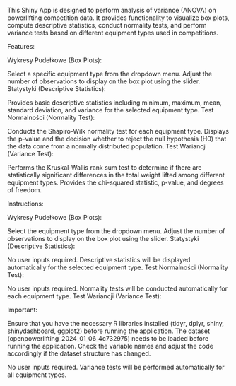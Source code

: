 
This Shiny App is designed to perform analysis of variance (ANOVA) on powerlifting competition data.
It provides functionality to visualize box plots, compute descriptive statistics, conduct normality tests, and perform variance tests based on different equipment types used in competitions.

Features:

Wykresy Pudełkowe (Box Plots):

Select a specific equipment type from the dropdown menu.
Adjust the number of observations to display on the box plot using the slider.
Statystyki (Descriptive Statistics):

Provides basic descriptive statistics including minimum, maximum, mean, standard deviation, and variance for the selected equipment type.
Test Normalności (Normality Test):

Conducts the Shapiro-Wilk normality test for each equipment type.
Displays the p-value and the decision whether to reject the null hypothesis (H0) that the data come from a normally distributed population.
Test Wariancji (Variance Test):

Performs the Kruskal-Wallis rank sum test to determine if there are statistically significant differences in the total weight lifted among different equipment types.
Provides the chi-squared statistic, p-value, and degrees of freedom.

Instructions:

Wykresy Pudełkowe (Box Plots):

Select the equipment type from the dropdown menu.
Adjust the number of observations to display on the box plot using the slider.
Statystyki (Descriptive Statistics):

No user inputs required. Descriptive statistics will be displayed automatically for the selected equipment type.
Test Normalności (Normality Test):

No user inputs required. Normality tests will be conducted automatically for each equipment type.
Test Wariancji (Variance Test):


Important:

Ensure that you have the necessary R libraries installed (tidyr, dplyr, shiny, shinydashboard, ggplot2) before running the application.
The dataset (openpowerlifting_2024_01_06_4c732975) needs to be loaded before running the application.
Check the variable names and adjust the code accordingly if the dataset structure has changed.

No user inputs required. Variance tests will be performed automatically for all equipment types.
